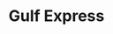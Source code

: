---
title: "Gulf Express"
url: /barranquitas/gulf-express-carretera-barranquitas-naranjito/
shop: Lebensmittel
---